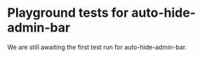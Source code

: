 # Playground tests for auto-hide-admin-bar
We are still awaiting the first test run for auto-hide-admin-bar.
